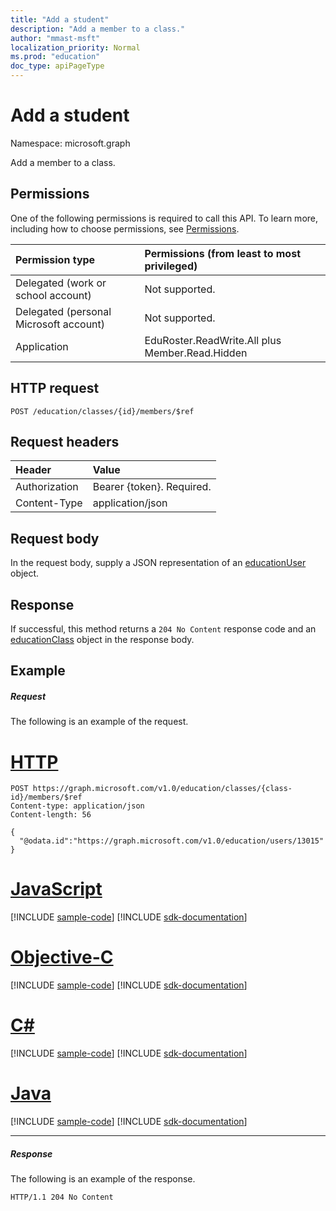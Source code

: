 ```yaml
---
title: "Add a student"
description: "Add a member to a class."
author: "mmast-msft"
localization_priority: Normal
ms.prod: "education"
doc_type: apiPageType
---
```


# Add a student

Namespace: microsoft.graph

Add a member to a class.

## Permissions
One of the following permissions is required to call this API. To learn more, including how to choose permissions, see [Permissions](/graph/permissions-reference).

|Permission type      | Permissions (from least to most privileged)              |
|:--------------------|:---------------------------------------------------------|
|Delegated (work or school account) |  Not supported.  |
|Delegated (personal Microsoft account) |  Not supported.  |
|Application | EduRoster.ReadWrite.All plus Member.Read.Hidden | 

## HTTP request
<!-- { "blockType": "ignored" } -->
```http
POST /education/classes/{id}/members/$ref
```
## Request headers
| Header       | Value |
|:---------------|:--------|
| Authorization  | Bearer {token}. Required.  |
| Content-Type  | application/json  |

## Request body
In the request body, supply a JSON representation of an [educationUser](../resources/educationuser.md) object.


## Response
If successful, this method returns a `204 No Content` response code and an [educationClass](../resources/educationclass.md) object in the response body.

## Example
##### Request
The following is an example of the request.

# [HTTP](#tab/http)
<!-- {
  "blockType": "request",
  "name": "create_educationuser_from_educationclass_1"
}-->
```http
POST https://graph.microsoft.com/v1.0/education/classes/{class-id}/members/$ref
Content-type: application/json
Content-length: 56

{
  "@odata.id":"https://graph.microsoft.com/v1.0/education/users/13015"
}
```
# [JavaScript](#tab/javascript)
[!INCLUDE [sample-code](../includes/snippets/javascript/create-educationuser-from-educationclass-1-javascript-snippets.md)]
[!INCLUDE [sdk-documentation](../includes/snippets/snippets-sdk-documentation-link.md)]

# [Objective-C](#tab/objc)
[!INCLUDE [sample-code](../includes/snippets/objc/create-educationuser-from-educationclass-1-objc-snippets.md)]
[!INCLUDE [sdk-documentation](../includes/snippets/snippets-sdk-documentation-link.md)]

# [C#](#tab/csharp)
[!INCLUDE [sample-code](../includes/snippets/csharp/create-educationuser-from-educationclass-1-csharp-snippets.md)]
[!INCLUDE [sdk-documentation](../includes/snippets/snippets-sdk-documentation-link.md)]

# [Java](#tab/java)
[!INCLUDE [sample-code](../includes/snippets/java/create-educationuser-from-educationclass-1-java-snippets.md)]
[!INCLUDE [sdk-documentation](../includes/snippets/snippets-sdk-documentation-link.md)]

---


##### Response
The following is an example of the response. 


<!-- {
  "blockType": "response",
  "truncated": true,
  "@odata.type": "microsoft.graph.educationUser"
} -->
```http
HTTP/1.1 204 No Content
```

<!-- uuid: 8fcb5dbc-d5aa-4681-8e31-b001d5168d79
2015-10-25 14:57:30 UTC -->
<!-- {
  "type": "#page.annotation",
  "description": "Create educationUser",
  "keywords": "",
  "section": "documentation",
  "tocPath": "",
  "suppressions": [
  ]
}-->

